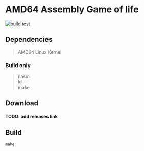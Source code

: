 # AMD64 Assembly Game of life
[![build test](https://git.pupes.org/PoliEcho/asm-game-of-life/actions/workflows/build_test.yaml/badge.svg)](https://git.pupes.org/PoliEcho/asm-game-of-life/actions?workflow=build_test.yaml)

## Dependencies  
> AMD64 Linux Kernel  
### Build only  
> nasm  
> ld  
> make  

## Download
#### TODO: add releases link

## Build  
```shell
make
```
